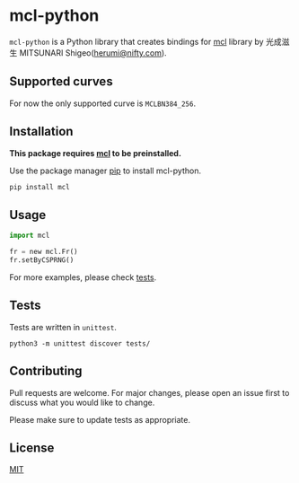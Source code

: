 # mcl-python

`mcl-python` is a Python library that creates bindings for [mcl](https://github.com/herumi/mcl) library by 光成滋生 MITSUNARI Shigeo(herumi@nifty.com).

## Supported curves

For now the only supported curve is `MCLBN384_256`.

## Installation

**This package requires [mcl](https://github.com/herumi/mcl) to be preinstalled.**

Use the package manager [pip](https://pip.pypa.io/en/stable/) to install mcl-python.

```bash
pip install mcl
```

## Usage

```python
import mcl

fr = new mcl.Fr()
fr.setByCSPRNG()
```

For more examples, please check [tests](tests/).

## Tests

Tests are written in `unittest`.

```
python3 -m unittest discover tests/
```

## Contributing
Pull requests are welcome. For major changes, please open an issue first to discuss what you would like to change.

Please make sure to update tests as appropriate.

## License
[MIT](https://choosealicense.com/licenses/mit/)